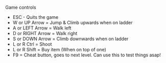 Game controls

- ESC - Quits the game
- W or UP Arrow = Jump & Climb upwards when on ladder
- A or LEFT Arrow = Walk left
- D or RIGHT Arrow = Walk right
- S or DOWN Arrow = Climb downwards when on ladder
- L or R Ctrl = Shoot
- L or R Shift = Buy item (When on top of one)
- F9 = Cheat button, goes to next level. Can use this to test things asap!